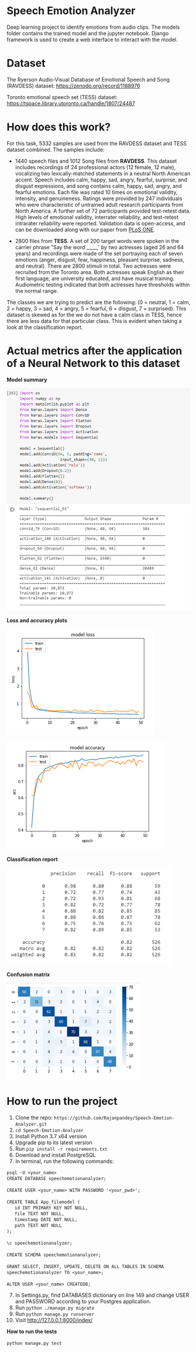 # Speech Emotion Analyzer

Deep learning project to identify emotions from audio clips. The models folder contains the trained model and the jupyter notebook. Django framework is used to create a web interface to interact with the model.

# Dataset

The Ryerson Audio-Visual Database of Emotional Speech and Song (RAVDESS) dataset: https://zenodo.org/record/1188976

Toronto emotional speech set (TESS) dataset: https://tspace.library.utoronto.ca/handle/1807/24487

# How does this work?

For this task, 5332 samples are used from the RAVDESS dataset and TESS dataset combined.
The samples include:

- 1440 speech files and 1012 Song files from **RAVDESS**. This dataset includes recordings of 24 professional actors (12 female, 12 male), vocalizing two lexically-matched statements in a neutral North American accent. Speech includes calm, happy, sad, angry, fearful, surprise, and disgust expressions, and song contains calm, happy, sad, angry, and fearful emotions. Each file was rated 10 times on emotional validity, intensity, and genuineness. Ratings were provided by 247 individuals who were characteristic of untrained adult research participants from North America. A further set of 72 participants provided test-retest data. High levels of emotional validity, interrater reliability, and test-retest intrarater reliability were reported. Validation data is open-access, and can be downloaded along with our paper from [PLoS ONE](https://journals.plos.org/plosone/article?id=10.1371/journal.pone.0196391).

- 2800 files from **TESS**. A set of 200 target words were spoken in the carrier phrase "Say the word _____' by two actresses (aged 26 and 64 years) and recordings were made of the set portraying each of seven emotions (anger, disgust, fear, happiness, pleasant surprise, sadness, and neutral). There are 2800 stimuli in total. Two actresses were recruited from the Toronto area. Both actresses speak English as their first language, are university educated, and have musical training. Audiometric testing indicated that both actresses have thresholds within the normal range.

The classes we are trying to predict are the following: (0 = neutral, 1 = calm, 2 = happy, 3 = sad, 4 = angry, 5 = fearful, 6 = disgust, 7 = surprised). This dataset is skewed as for the we do not have a calm class in TESS, hence there are less data for that particular class. This is evident when taking a look at the classification report.

# Actual metrics after the application of a Neural Network to this dataset

**Model summary**

![Link to loss](https://github.com/rajanpandey/Speech-Emotion-Analyzer/blob/master/gitmedia/modelSummary.png)

**Loss and accuracy plots**

![Link to loss](https://github.com/rajanpandey/Speech-Emotion-Analyzer/blob/master/gitmedia/loss.png)

![Link to accuracy](https://github.com/rajanpandey/Speech-Emotion-Analyzer/blob/master/gitmedia/accuracy.png)

**Classification report**

![Link do classification report](https://github.com/rajanpandey/Speech-Emotion-Analyzer/blob/master/gitmedia/classificationReportUpdated.png)

**Confusion matrix**

![Link do classification report](https://github.com/rajanpandey/Speech-Emotion-Analyzer/blob/master/gitmedia/confusionMatrix.png)

# How to run the project

1. Clone the repo: `https://github.com/Rajanpandey/Speech-Emotion-Analyzer.git`
2. `cd Speech-Emotion-Analyzer`
2. Install Python 3.7 x64 version
3. Upgrade pip to its latest version
4. Run `pip install -r requirements.txt`
5. Download and install PostgreSQL
6. In terminal, run the following commands:
```
psql -U <your_name>
CREATE DATABASE speechemotionanalyzer;

CREATE USER <your_name> WITH PASSWORD '<your_pwd>';

CREATE TABLE App_filemodel (
   id INT PRIMARY KEY NOT NULL,
   file TEXT NOT NULL,
   timestamp DATE NOT NULL,
   path TEXT NOT NULL
);

\c speechemotionanalyzer;

CREATE SCHEMA speechemotionanalyzer;

GRANT SELECT, INSERT, UPDATE, DELETE ON ALL TABLES IN SCHEMA speechemotionanalyzer TO <your_name>;

ALTER USER <your_name> CREATEDB;
```
7. In Settings.py, find DATABASES dictionary on line 149 and change USER and PASSWORD according to your Postgres application.
9. Run `python ./manage.py migrate `
10. Run `python manage.py runserver`
11. Visit http://127.0.0.1:8000/index/

**How to run the tests**

```python manage.py test```
